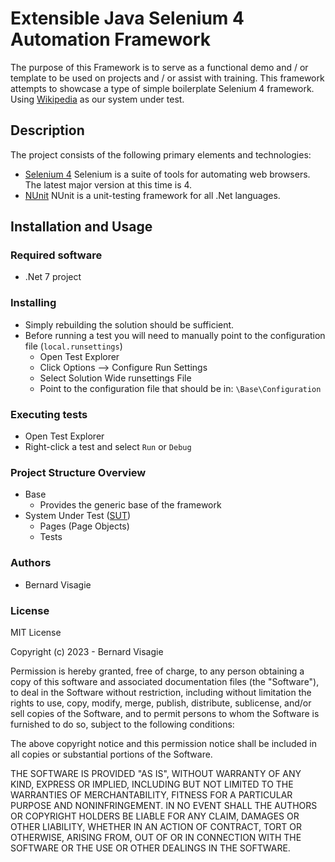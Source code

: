 # Extensible Java Selenium 4 Automation Framework

The purpose of this Framework is to serve as a functional demo and / or template to be used on projects and / or assist
with training. This framework attempts to showcase a type of simple boilerplate Selenium 4 framework.
Using [Wikipedia](https://www.wikipedia.org/) as our system under test.

## Description

The project consists of the following primary elements and technologies:

* [Selenium 4](https://www.selenium.dev/) Selenium is a suite of tools for automating web browsers. The latest major
  version at this time is 4.
* [NUnit](https://nunit.org/) NUnit is a unit-testing framework for all .Net languages.

## Installation and Usage

### Required software

* .Net 7 project

### Installing

* Simply rebuilding the solution should be sufficient.
* Before running a test you will need to manually point to the configuration file (`local.runsettings`)
    * Open Test Explorer
    * Click Options --> Configure Run Settings
    * Select Solution Wide runsettings File
    * Point to the configuration file that should be in: `\Base\Configuration`


### Executing tests

* Open Test Explorer
* Right-click a test and select `Run` or `Debug`

### Project Structure Overview

* Base
  * Provides the generic base of the framework
* System Under Test ([SUT](https://en.wikipedia.org/wiki/System_under_test))
    * Pages (Page Objects)
    * Tests

### Authors

* Bernard Visagie

### License

MIT License

Copyright (c) 2023 - Bernard Visagie

Permission is hereby granted, free of charge, to any person obtaining a copy
of this software and associated documentation files (the "Software"), to deal
in the Software without restriction, including without limitation the rights
to use, copy, modify, merge, publish, distribute, sublicense, and/or sell
copies of the Software, and to permit persons to whom the Software is
furnished to do so, subject to the following conditions:

The above copyright notice and this permission notice shall be included in all
copies or substantial portions of the Software.

THE SOFTWARE IS PROVIDED "AS IS", WITHOUT WARRANTY OF ANY KIND, EXPRESS OR
IMPLIED, INCLUDING BUT NOT LIMITED TO THE WARRANTIES OF MERCHANTABILITY,
FITNESS FOR A PARTICULAR PURPOSE AND NONINFRINGEMENT. IN NO EVENT SHALL THE
AUTHORS OR COPYRIGHT HOLDERS BE LIABLE FOR ANY CLAIM, DAMAGES OR OTHER
LIABILITY, WHETHER IN AN ACTION OF CONTRACT, TORT OR OTHERWISE, ARISING FROM,
OUT OF OR IN CONNECTION WITH THE SOFTWARE OR THE USE OR OTHER DEALINGS IN THE
SOFTWARE.